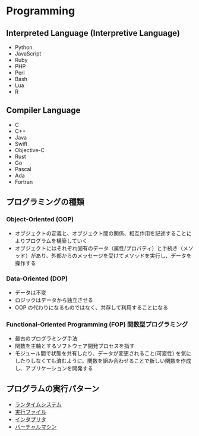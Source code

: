 # Programming

## Interpreted Language (Interpretive Language)

- Python
- JavaScript
- Ruby
- PHP
- Perl
- Bash
- Lua
- R

## Compiler Language

- C
- C++
- Java
- Swift
- Objective-C
- Rust
- Go
- Pascal
- Ada
- Fortran

## プログラミングの種類

### Object-Oriented (OOP)

- オブジェクトの定義と、オブジェクト間の関係、相互作用を記述することによりプログラムを構築していく
- オブジェクトにはそれぞれ固有のデータ（属性/プロパティ）と手続き（メソッド）があり、外部からのメッセージを受けてメソッドを実行し、データを操作する

### Data-Oriented (DOP)

- データは不変
- ロジックはデータから独立させる
- OOP の代わりになるものではなく、共存して利用することになる

### Functional-Oriented Programming (FOP) 関数型プログラミング

- 最古のプログラミング手法
- 関数を主軸とするソフトウェア開発プロセスを指す
- モジュール間で状態を共有したり、データが変更されること(可変性) を気にしたりしなくても済むように、関数を組み合わせることで新しい関数を作成し、アプリケーションを開発する

## プログラムの実行パターン

- [ランタイムシステム](https://ja.wikipedia.org/wiki/%E3%83%A9%E3%83%B3%E3%82%BF%E3%82%A4%E3%83%A0%E3%82%B7%E3%82%B9%E3%83%86%E3%83%A0)
- [実行ファイル](https://ja.wikipedia.org/wiki/%E5%AE%9F%E8%A1%8C%E3%83%95%E3%82%A1%E3%82%A4%E3%83%AB)
- [インタプリタ](https://ja.wikipedia.org/wiki/%E3%82%A4%E3%83%B3%E3%82%BF%E3%83%97%E3%83%AA%E3%82%BF)
- [バーチャルマシン](https://ja.wikipedia.org/wiki/%E4%BB%AE%E6%83%B3%E6%A9%9F%E6%A2%B0)
